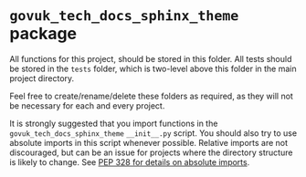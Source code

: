 # `govuk_tech_docs_sphinx_theme` package

All functions for this project, should be stored in this folder. All tests should be
stored in the `tests` folder, which is two-level above this folder in the main project
directory.

Feel free to create/rename/delete these folders as required, as they will not be
necessary for each and every project.

It is strongly suggested that you import functions in the
`govuk_tech_docs_sphinx_theme` `__init__.py` script. You should also try to use
absolute imports in this script whenever possible. Relative imports are not
discouraged, but can be an issue for projects where the directory structure is likely
to change. See [PEP 328 for details on absolute imports][pep-328].

[pep-328]: https://www.python.org/dev/peps/pep-0328/
